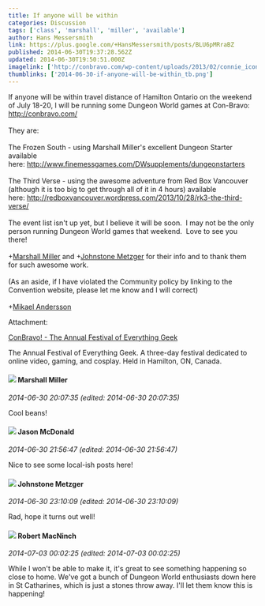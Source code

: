 ```yaml
---
title: If anyone will be within
categories: Discussion
tags: ['class', 'marshall', 'miller', 'available']
author: Hans Messersmith
link: https://plus.google.com/+HansMessersmith/posts/BLU6pMRraBZ
published: 2014-06-30T19:37:28.562Z
updated: 2014-06-30T19:50:51.000Z
imagelink: ['http://conbravo.com/wp-content/uploads/2013/02/connie_icon.jpg']
thumblinks: ['2014-06-30-if-anyone-will-be-within_tb.png']
---
```


If anyone will be within travel distance of Hamilton Ontario on the weekend of July 18-20, I will be running some Dungeon World games at Con-Bravo: <a href="http://conbravo.com/" class="ot-anchor">http://conbravo.com/</a><br /><br />They are: <br /><br />The Frozen South - using Marshall Miller&#39;s excellent Dungeon Starter available here: <a href="http://www.finemessgames.com/DWsupplements/dungeonstarters" class="ot-anchor">http://www.finemessgames.com/DWsupplements/dungeonstarters</a><br /><br />The Third Verse - using the awesome adventure from Red Box Vancouver (although it is too big to get through all of it in 4 hours) available here: <a href="http://redboxvancouver.wordpress.com/2013/10/28/rk3-the-third-verse/" class="ot-anchor">http://redboxvancouver.wordpress.com/2013/10/28/rk3-the-third-verse/</a><br /><br />The event list isn&#39;t up yet, but I believe it will be soon.  I may not be the only person running Dungeon World games that weekend.  Love to see you there!<br /><br /><span class="proflinkWrapper"><span class="proflinkPrefix">+</span><a class="proflink" href="https://plus.google.com/113927217394445366066" oid="113927217394445366066">Marshall Miller</a></span> and <span class="proflinkWrapper"><span class="proflinkPrefix">+</span><a class="proflink" href="https://plus.google.com/113864117304127544117" oid="113864117304127544117">Johnstone Metzger</a></span> for their info and to thank them for such awesome work.<br /><br />(As an aside, if I have violated the Community policy by linking to the Convention website, please let me know and I will correct)<br /><br /><span class="proflinkWrapper"><span class="proflinkPrefix">+</span><a class="proflink" href="https://plus.google.com/113850571702998965194" oid="113850571702998965194">Mikael Andersson</a></span> 


Attachment:

<a href='http://conbravo.com'>ConBravo! - The Annual Festival of Everything Geek</a>


The Annual Festival of Everything Geek. A three-day festival dedicated to online video, gaming, and cosplay. Held in Hamilton, ON, Canada.
<div id='comment z13sdf0x3nzgvttdx223fbjjyn3vybh1n'>
  <h4><img src='{{site.baseurl}}//images/avatars/113927217394445366066_photo.jpg'> Marshall Miller</h4>
      <p><cite>2014-06-30 20:07:35 (edited: 2014-06-30 20:07:35)</cite></p>
        <p>Cool beans!</p>
</div>
        

<div id='comment z13sdf0x3nzgvttdx223fbjjyn3vybh1n'>
  <h4><img src='{{site.baseurl}}//images/avatars/106703296595164733818_photo.jpg'> Jason McDonald</h4>
      <p><cite>2014-06-30 21:56:47 (edited: 2014-06-30 21:56:47)</cite></p>
        <p>Nice to see some local-ish posts here!</p>
</div>
        

<div id='comment z13sdf0x3nzgvttdx223fbjjyn3vybh1n'>
  <h4><img src='{{site.baseurl}}//images/avatars/113864117304127544117_photo.jpg'> Johnstone Metzger</h4>
      <p><cite>2014-06-30 23:10:09 (edited: 2014-06-30 23:10:09)</cite></p>
        <p>Rad, hope it turns out well!</p>
</div>
        

<div id='comment z13sdf0x3nzgvttdx223fbjjyn3vybh1n'>
  <h4><img src='{{site.baseurl}}//images/avatars/108141732034164488087_photo.jpg'> Robert MacNinch</h4>
      <p><cite>2014-07-03 00:02:25 (edited: 2014-07-03 00:02:25)</cite></p>
        <p>While I won&#39;t be able to make it, it&#39;s great to see something happening so close to home. We&#39;ve got a bunch of Dungeon World enthusiasts down here in St Catharines, which is just a stones throw away. I&#39;ll let them know this is happening!</p>
</div>
        